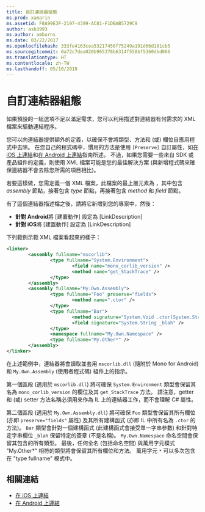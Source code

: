 ```yaml
---
title: 自訂連結器組態
ms.prod: xamarin
ms.assetid: F8A99E3F-2197-4399-AC81-F1DBAB5729C9
author: asb3993
ms.author: amburns
ms.date: 03/22/2017
ms.openlocfilehash: 333fe4163cea53217456f75249a191d66d181cb5
ms.sourcegitcommit: 0a72c7dea020b965378b6314f558bf5360dbd066
ms.translationtype: HT
ms.contentlocale: zh-TW
ms.lasthandoff: 05/10/2018
---
```

# <a name="custom-linker-configuration"></a>自訂連結器組態

如果預設的一組選項不足以滿足需求，您可以利用描述對連結器有何需求的 XML 檔案來驅動連結程序。

您可以向連結器提供額外的定義，以確保不會將類型、方法和 (或) 欄位自應用程式中去除。 在您自己的程式碼中，慣用的方法是使用 `[Preserve]` 自訂屬性，如[在 iOS 上連結](~/ios/deploy-test/linker.md)和[在 Android 上連結](~/android/deploy-test/linker.md)指南所述。
不過，如果您需要一些來自 SDK 或產品組件的定義，則使用 XML 檔案可能是您的最佳解決方案 (與新增程式碼來確保連結器不會去除您所需的項目相比)。

若要這樣做，您需定義一個 XML 檔案，此檔案的最上層元素為 <linker>，其中包含 *assembly* 節點，接著包含 *type* 節點，再接著包含 *method* 和 *field* 節點。

有了這個連結器描述檔之後，請將它新增到您的專案中，然後：

-  **針對 Android**將 [建置動作] 設定為 [LinkDescription]
-  **針對 iOS**將 [建置動作] 設定為 [LinkDescription]


下列範例示範 XML 檔案看起來的樣子：

```xml
<linker>
        <assembly fullname="mscorlib">
                <type fullname="System.Environment">
                        <field name="mono_corlib_version" />
                        <method name="get_StackTrace" />
                </type>
        </assembly>
        <assembly fullname="My.Own.Assembly">
                <type fullname="Foo" preserve="fields">
                        <method name=".ctor" />
                </type>
                <type fullname="Bar">
                        <method signature="System.Void .ctor(System.String)" />
                        <field signature="System.String _blah" />
                </type>
                <namespace fullname="My.Own.Namespace" />
                <type fullname="My.Other*" />
        </assembly>
</linker>
```

在上述範例中，連結器將會讀取並套用 `mscorlib.dll` (隨附於 Mono for Android) 和 `My.Own.Assembly` (使用者程式碼) 組件上的指示。

第一個區段 (適用於 `mscorlib.dll`) 將可確保 `System.Environment` 類型會保留其名為 `mono_corlib_version` 的欄位及其 `get_StackTrace` 方法。
請注意，getter 和 (或) setter 方法名稱必須用來作為 IL 上的連結器工作，而不會理解 C# 屬性。

第二個區段 (適用於 `My.Own.Assembly.dll`) 將可確保 `Foo` 類型會保留其所有欄位 (亦即 `preserve="fields"` 屬性) 及其所有建構函式 (亦即 IL 中所有名為 `.ctor` 的方法)。 `Bar` 類型會針對一個建構函式 (此建構函式會接受單一字串參數) 和針對特定字串欄位 `_blah` 保留特定的簽章 (不是名稱)。
`My.Own.Namespace` 命名空間會保留其包含的所有類型。
最後，任何全名 (包括命名空間) 與萬用字元模式 "My.Other\*" 相符的類型將會保留其所有欄位和方法。 萬用字元 `*` 可以多次包含在 "type fullname" 模式中。



## <a name="related-links"></a>相關連結

- [在 iOS 上連結](~/ios/deploy-test/linker.md)
- [在 Android 上連結](~/android/deploy-test/linker.md)
